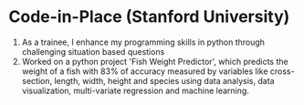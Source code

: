 # Code-in-Place (Stanford University)
1.	As a trainee, I enhance my programming skills in python through challenging situation based questions
2.	Worked on a python project 'Fish Weight Predictor', which predicts the weight of a fish with 83% of accuracy measured by variables like cross-section, length, width, height and species using data analysis, data visualization, multi-variate regression and machine learning. 


